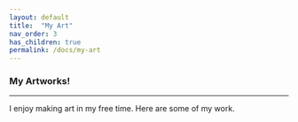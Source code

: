 ```yaml
---
layout: default
title:  "My Art"
nav_order: 3
has_children: true
permalink: /docs/my-art
---
```

### My Artworks!
---------------------------------------------------------------
I enjoy making art in my free time. Here are some of my work.
